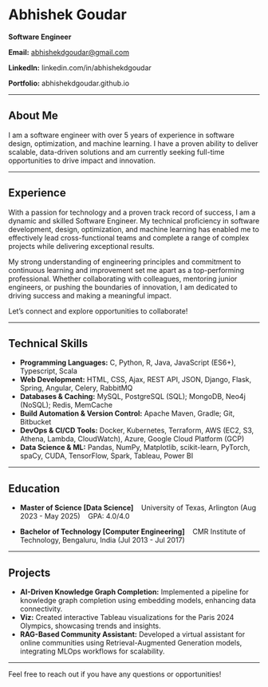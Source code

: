 
# Abhishek Goudar

**Software Engineer**  

**Email:** abhishekdgoudar@gmail.com  

**LinkedIn:** linkedin.com/in/abhishekdgoudar  

**Portfolio:** abhishekdgoudar.github.io

---

## About Me

I am a software engineer with over 5 years of experience in software design, optimization, and machine learning. I have a proven ability to deliver scalable, data-driven solutions and am currently seeking full-time opportunities to drive impact and innovation.

---

## Experience

With a passion for technology and a proven track record of success, I am a dynamic and skilled Software Engineer. My technical proficiency in software development, design, optimization, and machine learning has enabled me to effectively lead cross-functional teams and complete a range of complex projects while delivering exceptional results.

My strong understanding of engineering principles and commitment to continuous learning and improvement set me apart as a top-performing professional. Whether collaborating with colleagues, mentoring junior engineers, or pushing the boundaries of innovation, I am dedicated to driving success and making a meaningful impact.

Let’s connect and explore opportunities to collaborate!

---

## Technical Skills

- **Programming Languages:** C, Python, R, Java, JavaScript (ES6+), Typescript, Scala
- **Web Development:** HTML, CSS, Ajax, REST API, JSON, Django, Flask, Spring, Angular, Celery, RabbitMQ
- **Databases & Caching:** MySQL, PostgreSQL (SQL); MongoDB, Neo4j (NoSQL); Redis, MemCache
- **Build Automation & Version Control:** Apache Maven, Gradle; Git, Bitbucket
- **DevOps & CI/CD Tools:** Docker, Kubernetes, Terraform, AWS (EC2, S3, Athena, Lambda, CloudWatch), Azure, Google Cloud Platform (GCP)
- **Data Science & ML:** Pandas, NumPy, Matplotlib, scikit-learn, PyTorch, spaCy, CUDA, TensorFlow, Spark, Tableau, Power BI

---

## Education

- **Master of Science [Data Science]**  
  University of Texas, Arlington (Aug 2023 - May 2025)  
  GPA: 4.0/4.0

- **Bachelor of Technology [Computer Engineering]**  
  CMR Institute of Technology, Bengaluru, India (Jul 2013 - Jul 2017)

---

## Projects

- **AI-Driven Knowledge Graph Completion:** Implemented a pipeline for knowledge graph completion using embedding models, enhancing data connectivity.
- **Viz:** Created interactive Tableau visualizations for the Paris 2024 Olympics, showcasing trends and insights.
- **RAG-Based Community Assistant:** Developed a virtual assistant for online communities using Retrieval-Augmented Generation models, integrating MLOps workflows for scalability.

---

Feel free to reach out if you have any questions or opportunities!
